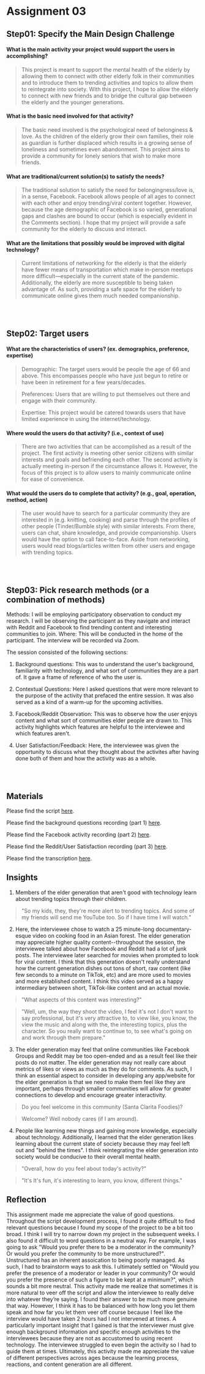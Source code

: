 # Assignment 03

## Step01: Specify the Main Design Challenge

#### What is the main activity your project would support the users in accomplishing?
> This project is meant to support the mental health of the elderly by allowing them to connect with other elderly folk in their communities and to introduce them to trending activities and topics to allow them to reintegrate into society. With this project, I hope to allow the elderly to connect with new friends and to bridge the cultural gap between the elderly and the younger generations.

#### What is the basic need involved for that activity?

> The basic need involved is the psychological need of belonginess & love. As the children of the elderly grow their own families, their role as guardian is further displaced which results in a growing sense of loneliness and sometimes even abandonment. This project aims to provide a community for lonely seniors that wish to make more friends.

#### What are traditional/current solution(s) to satisfy the needs? 
> The traditional solution to satisfy the need for belongingness/love is, in a sense, Facebook. Facebook allows people of all ages to connect with each other and enjoy trending/viral content together. However, because the age demographic of Facebook is so varied, generational gaps and clashes are bound to occur (which is especially evident in the Comments section). I hope that my project will provide a safe community for the elderly to discuss and interact.

#### What are the limitations that possibly would be improved with digital technology?

> Current limitations of networking for the elderly is that the elderly have fewer means of transportation which make in-person meetups more difficult—especially in the current state of the pandemic. Additionally, the elderly are more susceptible to being taken advantage of. As such, providing a safe space for the elderly to communicate online gives them much needed companionship. 

</br></br>

## Step02: Target users

#### What are the characteristics of users? (ex. demographics, preference, expertise) 
	
 > Demographic: The target users would be people the age of 66 and above. This encompasses people who have just begun to retire or have been in retirement for a few years/decades.

> Preferences: Users that are willing to put themselves out there and engage with their community. 

> Expertise: This project would be catered towards users that have limited experience in using the internet/technology.

#### Where would the users do that activity? (i.e., context of use)

> There are two activities that can be accomplished as a result of the project. The first activity is meeting other senior citizens with similar interests and goals and befriending each other. The second activity is actually meeting in-person if the circumstance allows it. However, the focus of this project is to allow users to mainly communicate online for ease of convenience. 

#### What would the users do to complete that activity? (e.g., goal, operation, method, action)

> The user would have to search for a particular community they are interested in (e.g. knitting, cooking) and parse through the profiles of other people (Tinder/Bumble style) with similar interests. From there, users can chat, share knowledge, and provide companionship. Users would have the option to call face-to-face.   Aside from networking, users would read blogs/articles written from other users and engage with trending topics.

</br></br>

## Step03: Pick research methods (or a combination of methods) 
Methods: I will be employing participatory observation to conduct my research. I will be observing the participant as they navigate and interact with Reddit and Facebook to find trending content and  interesting communities to join.
Where: This will be conducted in the home of the participant.
The interview will be recorded via Zoom.

The session consisted of the following sections:

1. Background questions: This was to understand the user's background, familiarity with technology, and what sort of communities they are a part of. It gave a frame of reference of who the user is.

2. Contextual Questions: Here I asked questions that were more relevant to the purpose of the activity that prefaced the entire session. It was also served as a kind of a warm-up for the upcoming activities.

4. Facebook/Reddit Observation: This was to observe how the user enjoys content and what sort of communities elder people are drawn to. This activity highlights which features are helpful to the interviewee and which features aren't.

3. User Satisfaction/Feedback: Here, the interviewee was given the opportunity to discuss what they thought about the activites after having done both of them and how the activity was as a whole.

</br></br>

## Materials 

Please find the script [here](https://docs.google.com/document/d/1iXR81Eh-D0u6_tv0KMmI4ESEPiI7bO9rBrOamOOI84Q/edit?usp=sharing).

Please find the background questions recording (part 1) [here](https://youtu.be/qPMG6PtAeVk).

Please find the Facebook activity recording (part 2) [here](https://drive.google.com/file/d/17qoa2kdYdCHwMVqCD-6UumBXxH5tGn_q/view?usp=sharing).

Please find the Reddit/User Satisfaction recording (part 3) [here](https://youtu.be/UDHNP6WERnI).

Please find the transcription [here](https://docs.google.com/document/d/1IzGzmqYE-4zBW3gazQ9Qigx-VC6UdNOETVuTlpoByRg/edit?usp=sharing).


## Insights

1. Members of the elder generation that aren't good with technology learn about trending topics through their children.
> "So my kids, they, they're more alert to trending topics. And some of my friends will send me YouTube too. So if I have time I will watch."

2. Here, the interviewee chose to watch a 25 minute-long documentary-esque video on cooking food in an Asian forest. The elder generation may appreciate higher quality content--throughout the session, the interviewee talked about how Facebook and Reddit had a lot of junk posts. The interviewee later searched for movies when prompted to look for viral content. I think that this generation doesn't really understand how the current generation dishes out tons of short, raw content (like few seconds to a minute on TikTok, etc) and are more used to movies and more established content. I think this video served as a happy intermediary between short, TikTok-like content and an actual movie.
> "What aspects of this content was interesting?"  

> "Well, um, the way they shoot the video, I feel it's not I don't want to say professional, but it's very attractive to, to view like, you know, the view the music and along with the, the interesting topics, plus the character. So you really want to continue to, to see what's going on and work through them prepare."
 
3. The elder generation may feel that online communities like Facebook Groups and Reddit may be too open-ended and as a result feel like their posts do not matter. The elder generation may not really care about metrics of likes or views as much as they do for comments. As such, I think an essential aspect to consider in developing any app/website for the elder generation is that we need to make them feel like they are important, perhaps through smaller communities will allow for greater connections to develop and encourage greater interactivity.
> Do you feel welcome in this community (Santa Clarita Foodies)?  

> Welcome? Well nobody cares (if I am around).

4. People like learning new things and gaining more knowledge, especially about technology. Additionally, I learned that the elder generation likes learning about the current state of society because they may feel left out and "behind the times". I think reintegrating the elder generation into society would be conducive to their overall mental health. 
> "Overall, how do you feel about today's activity?"

> "It's It's fun, it's interesting to learn, you know, different things."


## Reflection

This assignment made me appreciate the value of good questions. Throughout the script development process, I found it quite difficult to find relevant questions because I found my scope of the project to be a bit too broad. I think I will try to narrow down my project in the subsequent weeks. I also found it difficult to word questions in a neutral way. For example, I was going to ask "Would you prefer there to be a moderator in the community? Or would you prefer the community to be more unstructured?". Unstructured has an inherent assoication to being poorly managed. As such, I had to brainstorm ways to ask this. I ultimately settled on "Would you prefer the presence of a moderator or leader in your community? Or would you prefer the presence of such a figure to be kept at a minimum?", which sounds a bit more neutral. This activity made me realize that sometimes it is more natural to veer off the script and allow the interviewee to really delve into whatever they’re saying. I found their answer to be much more genuine that way. However, I think it has to be balanced with how long you let them speak and how far you let them veer off course because I feel like the interview would have taken 2 hours had I not intervened at times. A particularly important insight that I gained is that the interviewer must give enough background information and specific enough activities to the interviewees because they are not as accustomed to using recent technology. The interviewee struggled to even begin the activity so I had to guide them at times. Ultimately, this activity made me appreciate the value of different perspectives across ages because the learning process, reactions, and content generation are all different.
